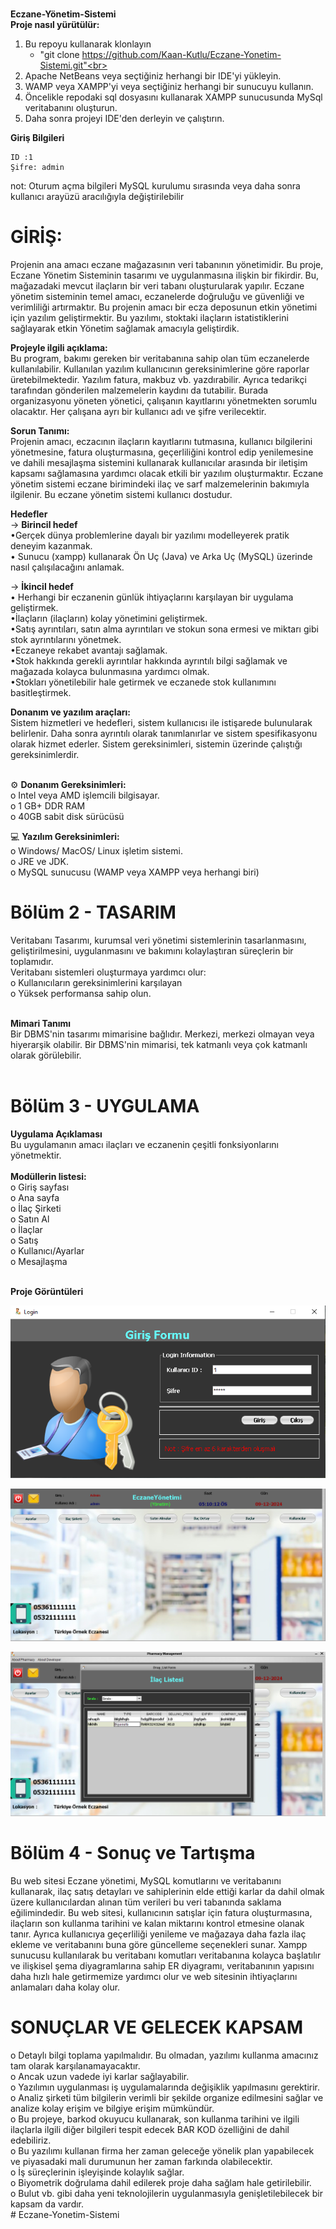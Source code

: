 #
**Eczane-Yönetim-Sistemi**
<br>
**Proje nasıl yürütülür:**<br>
1. Bu repoyu kullanarak klonlayın <br>
   - "git clone https://github.com/Kaan-Kutlu/Eczane-Yonetim-Sistemi.git"<br>
2. Apache NetBeans veya seçtiğiniz herhangi bir IDE'yi yükleyin.<br>
3. WAMP veya XAMPP'yi veya seçtiğiniz herhangi bir sunucuyu kullanın.<br>
4. Öncelikle repodaki sql dosyasını kullanarak XAMPP sunucusunda MySql veritabanını oluşturun.<br>
5. Daha sonra projeyi IDE'den derleyin ve çalıştırın. <br>

**Giriş Bilgileri** <br>
 ```
 ID :1
 Şifre: admin
 ```
 not: Oturum açma bilgileri MySQL kurulumu sırasında veya daha sonra kullanıcı arayüzü aracılığıyla değiştirilebilir
 
# GİRİŞ: <br>
Projenin ana amacı eczane mağazasının veri tabanının yönetimidir. Bu proje, Eczane Yönetim Sisteminin tasarımı ve uygulanmasına ilişkin bir fikirdir. Bu, mağazadaki mevcut ilaçların bir veri tabanı oluşturularak yapılır. Eczane yönetim sisteminin temel amacı, eczanelerde doğruluğu ve güvenliği ve verimliliği artırmaktır. Bu projenin amacı bir ecza deposunun etkin yönetimi için yazılım geliştirmektir. Bu yazılımı, stoktaki ilaçların istatistiklerini sağlayarak etkin Yönetim sağlamak amacıyla geliştirdik. 

**Projeyle ilgili açıklama:** <br>
Bu program, bakımı gereken bir veritabanına sahip olan tüm eczanelerde kullanılabilir. Kullanılan yazılım kullanıcının gereksinimlerine göre raporlar üretebilmektedir. Yazılım fatura, makbuz vb. yazdırabilir. Ayrıca tedarikçi tarafından gönderilen malzemelerin kaydını da tutabilir. Burada organizasyonu yöneten yönetici, çalışanın kayıtlarını yönetmekten sorumlu olacaktır. Her çalışana ayrı bir kullanıcı adı ve şifre verilecektir.

**Sorun Tanımı:**<br>
Projenin amacı, eczacının ilaçların kayıtlarını tutmasına, kullanıcı bilgilerini yönetmesine, fatura oluşturmasına, geçerliliğini kontrol edip yenilemesine ve dahili mesajlaşma sistemini kullanarak kullanıcılar arasında bir iletişim kapsamı sağlamasına yardımcı olacak etkili bir yazılım oluşturmaktır. Eczane yönetim sistemi eczane birimindeki ilaç ve sarf malzemelerinin bakımıyla ilgilenir. Bu eczane yönetim sistemi kullanıcı dostudur.


**Hedefler**<br>
-> **Birincil hedef**<br>
•Gerçek dünya problemlerine dayalı bir yazılımı modelleyerek pratik deneyim kazanmak. <br>
• Sunucu (xampp) kullanarak Ön Uç (Java) ve Arka Uç (MySQL) üzerinde nasıl çalışılacağını anlamak.

-> **İkincil hedef** <br>
• Herhangi bir eczanenin günlük ihtiyaçlarını karşılayan bir uygulama geliştirmek.<br>
•İlaçların (ilaçların) kolay yönetimini geliştirmek. <br>
•Satış ayrıntıları, satın alma ayrıntıları ve stokun sona ermesi ve miktarı gibi stok ayrıntılarını yönetmek.<br>
•Eczaneye rekabet avantajı sağlamak.<br>
•Stok hakkında gerekli ayrıntılar hakkında ayrıntılı bilgi sağlamak ve mağazada kolayca bulunmasına yardımcı olmak. <br>
•Stokları yönetilebilir hale getirmek ve eczanede stok kullanımını basitleştirmek.<br>

**Donanım ve yazılım araçları:**<br>
Sistem hizmetleri ve hedefleri, sistem kullanıcısı ile istişarede bulunularak belirlenir. Daha sonra ayrıntılı olarak tanımlanırlar ve sistem spesifikasyonu olarak hizmet ederler. Sistem gereksinimleri, sistemin üzerinde çalıştığı gereksinimlerdir.<br><br>

⚙️ **Donanım Gereksinimleri:**<br>
o Intel veya AMD işlemcili bilgisayar.<br>
o 1 GB+ DDR RAM<br>
o 40GB sabit disk sürücüsü<br>


💻 **Yazılım Gereksinimleri:**<br>
o Windows/ MacOS/ Linux işletim sistemi.<br>
o JRE ve JDK.<br>
o MySQL sunucusu (WAMP veya XAMPP veya herhangi biri)<br>
# Bölüm 2 - TASARIM<br>
Veritabanı Tasarımı, kurumsal veri yönetimi sistemlerinin tasarlanmasını, geliştirilmesini, uygulanmasını ve bakımını kolaylaştıran süreçlerin bir toplamıdır.<br>
Veritabanı sistemleri oluşturmaya yardımcı olur:<br>
o Kullanıcıların gereksinimlerini karşılayan<br>
o Yüksek performansa sahip olun.<br><br>

**Mimari Tanımı** <br>
Bir DBMS'nin tasarımı mimarisine bağlıdır. Merkezi, merkezi olmayan veya hiyerarşik olabilir. Bir DBMS'nin mimarisi, tek katmanlı veya çok katmanlı olarak görülebilir.<br><br>

# Bölüm 3 - UYGULAMA <br>
**Uygulama Açıklaması**<br>
Bu uygulamanın amacı ilaçları ve eczanenin çeşitli fonksiyonlarını yönetmektir. <br><br>
**Modüllerin listesi:**<br>
o Giriş sayfası<br>
o Ana sayfa<br>
o İlaç Şirketi<br>
o Satın Al<br>
o İlaçlar<br>
o Satış<br>
o Kullanıcı/Ayarlar<br>
o Mesajlaşma<br><br>

**Proje Görüntüleri**

![image1.png](Ekran_Goruntuleri/image1.png)

![image2.png](Ekran_Goruntuleri/image2.png)

![image12.png](Ekran_Goruntuleri/image12.png)

# Bölüm 4 - Sonuç ve Tartışma<br>
Bu web sitesi Eczane yönetimi, MySQL komutlarını ve veritabanını kullanarak, ilaç satış detayları ve sahiplerinin elde ettiği karlar da dahil olmak üzere kullanıcılardan alınan tüm verileri bu veri tabanında saklama eğilimindedir. Bu web sitesi, kullanıcının satışlar için fatura oluşturmasına, ilaçların son kullanma tarihini ve kalan miktarını kontrol etmesine olanak tanır. Ayrıca kullanıcıya geçerliliği yenileme ve mağazaya daha fazla ilaç ekleme ve veritabanını buna göre güncelleme seçenekleri sunar. Xampp sunucusu kullanılarak bu veritabanı komutları veritabanına kolayca başlatılır ve ilişkisel şema diyagramlarına sahip ER diyagramı, veritabanının yapısını daha hızlı hale getirmemize yardımcı olur ve web sitesinin ihtiyaçlarını anlamaları daha kolay olur.<br>


# SONUÇLAR VE GELECEK KAPSAM
o Detaylı bilgi toplama yapılmalıdır. Bu olmadan, yazılımı kullanma amacınız tam olarak karşılanamayacaktır.<br>
o Ancak uzun vadede iyi karlar sağlayabilir.<br>
o Yazılımın uygulanması iş uygulamalarında değişiklik yapılmasını gerektirir.<br>
o Analiz şirketi tüm bilgilerin verimli bir şekilde organize edilmesini sağlar ve analize kolay erişim ve bilgiye erişim mümkündür.<br>
o Bu projeye, barkod okuyucu kullanarak, son kullanma tarihini ve ilgili ilaçlarla ilgili diğer bilgileri tespit edecek BAR KOD özelliğini de dahil edebiliriz.<br>
o Bu yazılımı kullanan firma her zaman geleceğe yönelik plan yapabilecek ve piyasadaki mali durumunun her zaman farkında olabilecektir. <br>
o İş süreçlerinin işleyişinde kolaylık sağlar.<br>
o Biyometrik doğrulama dahil edilerek proje daha sağlam hale getirilebilir.<br>
o Bulut vb. gibi daha yeni teknolojilerin uygulanmasıyla genişletilebilecek bir kapsam da vardır. <br>
#   E c z a n e - Y o n e t i m - S i s t e m i 
 
 
